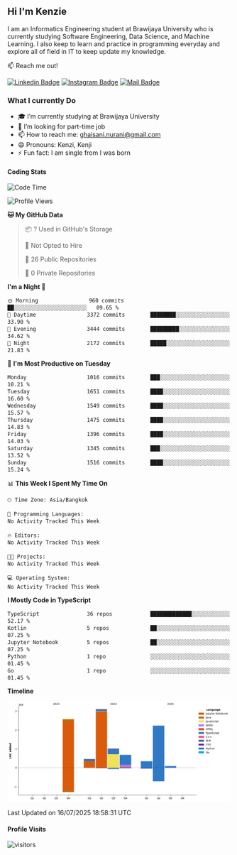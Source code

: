 ## Hi I'm Kenzie


I am an Informatics Engineering student at Brawijaya University who is currently studying Software Engineering, Data Science, and Machine Learning. I also keep to learn and practice in programming everyday and explore all of field in IT to keep update my knowledge.

:mailbox: Reach me out!

[![Linkedin Badge](https://img.shields.io/badge/-Kenzie_Taqiyassar-0e76a8?style=flat&labelColor=0e76a8&logo=linkedin&logoColor=white)](https://www.linkedin.com/in/kenzie-taqiyassar-37458b1aa/) 
[![Instagram Badge](https://img.shields.io/badge/-@__kenziehh_-e84393?style=flat&labelColor=e84393&logo=instagram&logoColor=white)](https://www.instagram.com/_kenziehh/) 
[![Mail Badge](https://img.shields.io/badge/-ghaisani.nurani-c0392b?style=flat&labelColor=c0392b&logo=gmail&logoColor=white)](mailto:ghaisani.nurani@gmail.com)

### What I currently Do

- 🎓 I’m currently studying at Brawijaya University
- 💼 I’m looking for part-time job
- 📫 How to reach me: ghaisani.nurani@gmail.com
- 😄 Pronouns: Kenzi, Kenji
- ⚡ Fun fact: I am single from I was born

#### Coding Stats
<!--START_SECTION:waka-->
![Code Time](http://img.shields.io/badge/Code%20Time-1%2C386%20hrs%207%20mins-blue)

![Profile Views](http://img.shields.io/badge/Profile%20Views-0-blue)

**🐱 My GitHub Data** 

> 📦 ? Used in GitHub's Storage 
 > 
> 🚫 Not Opted to Hire
 > 
> 📜 26 Public Repositories 
 > 
> 🔑 0 Private Repositories 
 > 
**I'm a Night 🦉** 

```text
🌞 Morning                960 commits         ██░░░░░░░░░░░░░░░░░░░░░░░   09.65 % 
🌆 Daytime                3372 commits        ████████░░░░░░░░░░░░░░░░░   33.90 % 
🌃 Evening                3444 commits        █████████░░░░░░░░░░░░░░░░   34.62 % 
🌙 Night                  2172 commits        █████░░░░░░░░░░░░░░░░░░░░   21.83 % 
```
📅 **I'm Most Productive on Tuesday** 

```text
Monday                   1016 commits        ███░░░░░░░░░░░░░░░░░░░░░░   10.21 % 
Tuesday                  1651 commits        ████░░░░░░░░░░░░░░░░░░░░░   16.60 % 
Wednesday                1549 commits        ████░░░░░░░░░░░░░░░░░░░░░   15.57 % 
Thursday                 1475 commits        ████░░░░░░░░░░░░░░░░░░░░░   14.83 % 
Friday                   1396 commits        ████░░░░░░░░░░░░░░░░░░░░░   14.03 % 
Saturday                 1345 commits        ███░░░░░░░░░░░░░░░░░░░░░░   13.52 % 
Sunday                   1516 commits        ████░░░░░░░░░░░░░░░░░░░░░   15.24 % 
```


📊 **This Week I Spent My Time On** 

```text
🕑︎ Time Zone: Asia/Bangkok

💬 Programming Languages: 
No Activity Tracked This Week

🔥 Editors: 
No Activity Tracked This Week

🐱‍💻 Projects: 
No Activity Tracked This Week

💻 Operating System: 
No Activity Tracked This Week
```

**I Mostly Code in TypeScript** 

```text
TypeScript               36 repos            █████████████░░░░░░░░░░░░   52.17 % 
Kotlin                   5 repos             ██░░░░░░░░░░░░░░░░░░░░░░░   07.25 % 
Jupyter Notebook         5 repos             ██░░░░░░░░░░░░░░░░░░░░░░░   07.25 % 
Python                   1 repo              ░░░░░░░░░░░░░░░░░░░░░░░░░   01.45 % 
Go                       1 repo              ░░░░░░░░░░░░░░░░░░░░░░░░░   01.45 % 
```



**Timeline**

![Lines of Code chart](https://raw.githubusercontent.com/kenziehh/kenziehh/master/assets/bar_graph.png)


 Last Updated on 16/07/2025 18:58:31 UTC
<!--END_SECTION:waka-->


#### Profile Visits

![visitors](https://visitor-badge.glitch.me/badge?page_id=kenziehh.kenziehh)





